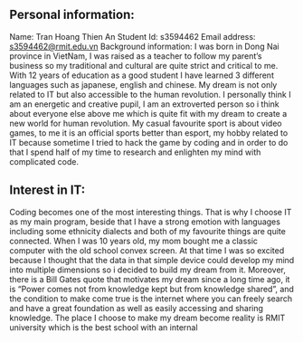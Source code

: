 ## Personal information:
 Name: Tran Hoang Thien An
 Student Id: s3594462
 Email address: s3594462@rmit.edu.vn
 Background information: I was born in Dong Nai province in VietNam, I was raised as a teacher to follow my parent’s business so my traditional and cultural are quite strict and critical to me. With 12 years of education as a good student I have learned 3 different languages such as japanese, english and chinese. My dream is not only related to IT but also accessible to the human revolution. I personally think I am an energetic and creative pupil, I am an extroverted person so i think about everyone else above me which is quite fit with my dream to create a new world for human revolution. My casual favourite sport is about video games, to me it is an official sports better than esport, my hobby related to IT because sometime I tried to hack the game by coding and in order to do that I spend half of my time to research and enlighten my mind with complicated code.
## Interest in IT:
 Coding becomes one of the most interesting things. That is why I choose IT as my main program, beside that I have a strong emotion with languages including some ethnicity dialects and both of my favourite things are quite connected. When I was 10 years old, my mom bought me a classic computer with the old school convex screen. At that time I was so excited because I thought that the data in that simple device could develop my mind into multiple dimensions so i decided to build my dream from it. Moreover, there is a Bill Gates quote that motivates my dream since a long time ago, it is “Power comes not from knowledge kept but from knowledge shared”, and the condition to make come true is the internet where you can freely search and have a great foundation as well as easily accessing and sharing knowledge. The place I choose to make my dream become reality is RMIT university which is the best school with an internal 
